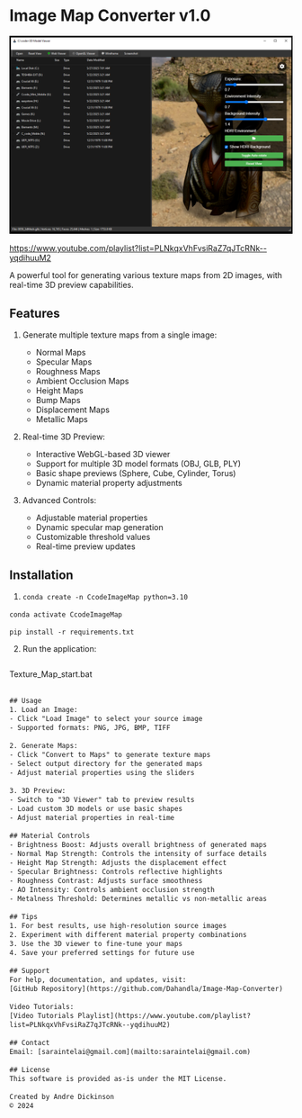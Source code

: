 # Image Map Converter v1.0


![image](https://github.com/Dahandla/C-code-3D-Model-Viewer/blob/b1ea6b33accc2a830e96d24fd04266ccc11112ee/resources/Image3.png)


https://www.youtube.com/playlist?list=PLNkqxVhFvsiRaZ7qJTcRNk--yqdihuuM2

A powerful tool for generating various texture maps from 2D images, with real-time 3D preview capabilities.

## Features
1. Generate multiple texture maps from a single image:
   - Normal Maps
   - Specular Maps
   - Roughness Maps
   - Ambient Occlusion Maps
   - Height Maps
   - Bump Maps
   - Displacement Maps
   - Metallic Maps

2. Real-time 3D Preview:
   - Interactive WebGL-based 3D viewer
   - Support for multiple 3D model formats (OBJ, GLB, PLY)
   - Basic shape previews (Sphere, Cube, Cylinder, Torus)
   - Dynamic material property adjustments

3. Advanced Controls:
   - Adjustable material properties
   - Dynamic specular map generation
   - Customizable threshold values
   - Real-time preview updates

## Installation
1. `conda create -n CcodeImageMap python=3.10`

`conda activate CcodeImageMap`

`pip install -r requirements.txt`
   
2. Run the application:
   ```
Texture_Map_start.bat
   ```

## Usage
1. Load an Image:
   - Click "Load Image" to select your source image
   - Supported formats: PNG, JPG, BMP, TIFF

2. Generate Maps:
   - Click "Convert to Maps" to generate texture maps
   - Select output directory for the generated maps
   - Adjust material properties using the sliders

3. 3D Preview:
   - Switch to "3D Viewer" tab to preview results
   - Load custom 3D models or use basic shapes
   - Adjust material properties in real-time

## Material Controls
- Brightness Boost: Adjusts overall brightness of generated maps
- Normal Map Strength: Controls the intensity of surface details
- Height Map Strength: Adjusts the displacement effect
- Specular Brightness: Controls reflective highlights
- Roughness Contrast: Adjusts surface smoothness
- AO Intensity: Controls ambient occlusion strength
- Metalness Threshold: Determines metallic vs non-metallic areas

## Tips
1. For best results, use high-resolution source images
2. Experiment with different material property combinations
3. Use the 3D viewer to fine-tune your maps
4. Save your preferred settings for future use

## Support
For help, documentation, and updates, visit:
[GitHub Repository](https://github.com/Dahandla/Image-Map-Converter) 

Video Tutorials:
[Video Tutorials Playlist](https://www.youtube.com/playlist?list=PLNkqxVhFvsiRaZ7qJTcRNk--yqdihuuM2)

## Contact
Email: [saraintelai@gmail.com](mailto:saraintelai@gmail.com)

## License
This software is provided as-is under the MIT License.

Created by Andre Dickinson
© 2024 
